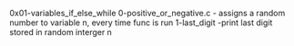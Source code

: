 0x01-variables_if_else_while
0-positive_or_negative.c - assigns a random number to variable n, every time func is run 
1-last_digit -print last digit stored in random interger n
